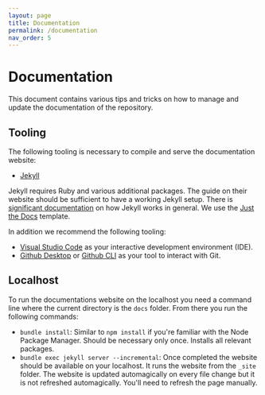 ```yaml
---
layout: page
title: Documentation
permalink: /documentation
nav_order: 5
---
```


# Documentation

This document contains various tips and tricks on how to manage and update the documentation of the repository.

## Tooling

The following tooling is necessary to compile and serve the documentation website:

- [Jekyll](https://jekyllrb.com/docs/installation/)

Jekyll requires Ruby and various additional packages. The guide on their website should be sufficient to have a working Jekyll setup. There is [significant documentation](https://jekyllrb.com/docs) on how Jekyll works in general. We use the [Just the Docs](https://github.com/just-the-docs/just-the-docs) template.

In addition we recommend the following tooling:

- [Visual Studio Code](https://code.visualstudio.com/) as your interactive development environment (IDE).
- [Github Desktop](https://github.com/apps/desktop) or [Github CLI](https://git-scm.com/) as your tool to interact with Git.

## Localhost

To run the documentations website on the localhost you need a command line where the current directory is the `docs` folder. From there you run the following commands:

- `bundle install`: Similar to `npm install` if you're familiar with the Node Package Manager. Should be necessary only once. Installs all relevant packages.
- `bundle exec jekyll server --incremental`: Once completed the website should be available on your localhost. It runs the website from the `_site` folder. The website is updated automagically on every file change but it is not refreshed automagically. You'll need to refresh the page manually.
